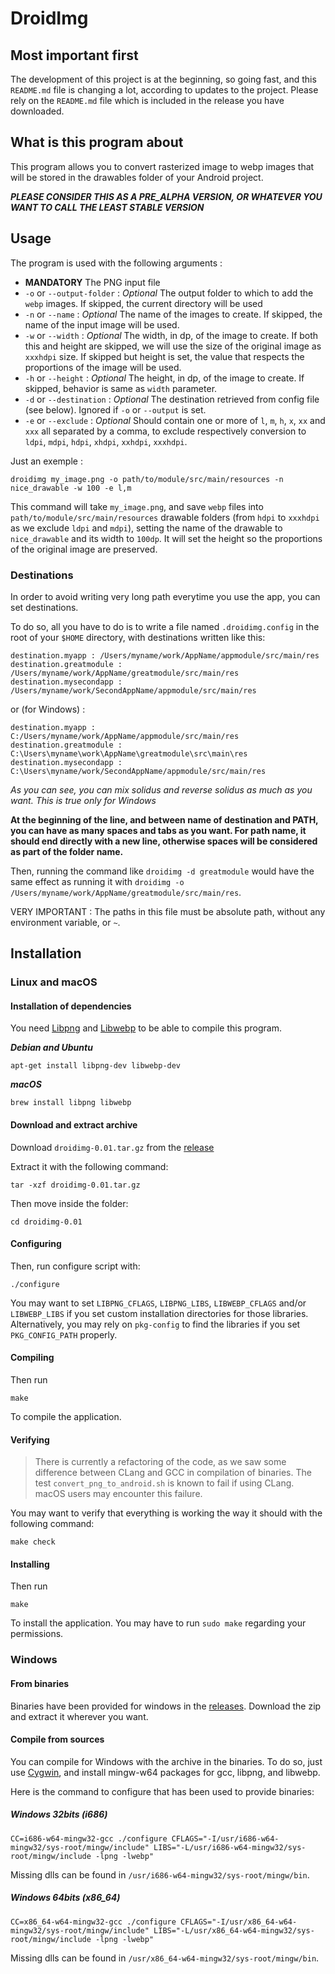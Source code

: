 # DroidImg

## Most important first

The development of this project is at the beginning, so going fast, and this `README.md` file is changing a lot, according to updates to the project.
Please rely on the `README.md` file which is included in the release you have downloaded.

## What is this program about

This program allows you to convert rasterized image to webp images that will be stored in the drawables folder of your Android project.

**_PLEASE CONSIDER THIS AS A PRE_ALPHA VERSION, OR WHATEVER YOU WANT TO CALL THE LEAST STABLE VERSION_**

## Usage

The program is used with the following arguments :

* **MANDATORY** The PNG input file
* `-o` or `--output-folder` : _Optional_ The output folder to which to add the `webp` images. If skipped, the current directory will be used
* `-n` or `--name` : _Optional_ The name of the images to create. If skipped, the name of the input image will be used.
* `-w` or `--width` : _Optional_ The width, in dp, of the image to create. If both this and height are skipped, we will use the size of the original image as `xxxhdpi` size. If skipped but height is set, the value that respects the proportions of the image will be used.
* `-h` or `--height` : _Optional_ The height, in dp, of the image to create. If skipped, behavior is same as `width` parameter.
* `-d` or `--destination` : _Optional_ The destination retrieved from config file (see below). Ignored if `-o` or `--output` is set.
* `-e` or `--exclude` : _Optional_ Should contain one or more of `l`, `m`, `h`, `x`, `xx` and `xxx` all separated by a comma, to exclude respectively conversion to `ldpi`, `mdpi`, `hdpi`, `xhdpi`, `xxhdpi`, `xxxhdpi`.

Just an exemple :

```
droidimg my_image.png -o path/to/module/src/main/resources -n nice_drawable -w 100 -e l,m
```

This command will take `my_image.png`, and save `webp` files into `path/to/module/src/main/resources` drawable folders (from `hdpi` to `xxxhdpi` as we exclude `ldpi` and `mdpi`), setting the name of the drawable to `nice_drawable` and its width to `100dp`. It will set the height so the proportions of the original image are preserved.

### Destinations

In order to avoid writing very long path everytime you use the app, you can set destinations.

To do so, all you have to do is to write a file named `.droidimg.config` in the root of your `$HOME` directory, with destinations written like this:

```
destination.myapp : /Users/myname/work/AppName/appmodule/src/main/res
destination.greatmodule : /Users/myname/work/AppName/greatmodule/src/main/res
destination.mysecondapp : /Users/myname/work/SecondAppName/appmodule/src/main/res
```

or (for Windows) :

```
destination.myapp : C:/Users/myname/work/AppName/appmodule/src/main/res
destination.greatmodule : C:\Users\myname\work\AppName\greatmodule\src\main\res
destination.mysecondapp : C:\Users\myname/work/SecondAppName/appmodule/src/main/res
```

_As you can see, you can mix solidus and reverse solidus as much as you want. This is true only for Windows_

**At the beginning of the line, and between name of destination and PATH, you can have as many spaces and tabs as you want. For path name, it should end directly with a new line, otherwise spaces will be considered as part of the folder name.**

Then, running the command like `droidimg -d greatmodule` would have the same effect as running it with `droidimg -o /Users/myname/work/AppName/greatmodule/src/main/res`.

VERY IMPORTANT : The paths in this file must be absolute path, without any environment variable, or `~`.

## Installation

### Linux and macOS

#### Installation of dependencies

You need [Libpng](http://www.libpng.org/pub/png/libpng.html) and [Libwebp](https://developers.google.com/speed/webp/download) to be able to compile this program.

**_Debian and Ubuntu_**

```
apt-get install libpng-dev libwebp-dev
```

**_macOS_**

```
brew install libpng libwebp
```

#### Download and extract archive

Download `droidimg-0.01.tar.gz` from the [release](https://github.com/gahfy/droidimg/releases/tag/v0.01)

Extract it with the following command:

```
tar -xzf droidimg-0.01.tar.gz
```

Then move inside the folder:

```
cd droidimg-0.01
```

#### Configuring

Then, run configure script with:

```
./configure
```

You may want to set `LIBPNG_CFLAGS`, `LIBPNG_LIBS`, `LIBWEBP_CFLAGS` and/or `LIBWEBP_LIBS` if you set custom installation directories for those libraries. Alternatively, you may rely on `pkg-config` to find the libraries if you set `PKG_CONFIG_PATH` properly.

#### Compiling

Then run

```
make
```

To compile the application.

#### Verifying

> There is currently a refactoring of the code, as we saw some difference between CLang and GCC in compilation of binaries. The test `convert_png_to_android.sh` is known to fail if using CLang. macOS users may encounter this failure.

You may want to verify that everything is working the way it should with the following command:

```
make check
```

#### Installing

Then run

```
make
```

To install the application. You may have to run `sudo make` regarding your permissions.

### Windows

#### From binaries

Binaries have been provided for windows in the [releases](https://github.com/gahfy/droidimg/releases).
Download the zip and extract it wherever you want.

#### Compile from sources

You can compile for Windows with the archive in the binaries.
To do so, just use [Cygwin](https://www.cygwin.com/), and install mingw-w64 packages for gcc, libpng, and libwebp.

Here is the command to configure that has been used to provide binaries:

##### Windows 32bits (i686)

```
CC=i686-w64-mingw32-gcc ./configure CFLAGS="-I/usr/i686-w64-mingw32/sys-root/mingw/include" LIBS="-L/usr/i686-w64-mingw32/sys-root/mingw/include -lpng -lwebp"
```

Missing dlls can be found in `/usr/i686-w64-mingw32/sys-root/mingw/bin`.

##### Windows 64bits (x86_64)

```
CC=x86_64-w64-mingw32-gcc ./configure CFLAGS="-I/usr/x86_64-w64-mingw32/sys-root/mingw/include" LIBS="-L/usr/x86_64-w64-mingw32/sys-root/mingw/include -lpng -lwebp"
```

Missing dlls can be found in `/usr/x86_64-w64-mingw32/sys-root/mingw/bin`.